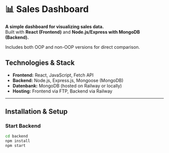 # 📊 Sales Dashboard

**A simple dashboard for visualizing sales data.**  
Built with  **React (Frontend)** and **Node.js/Express with MongoDB (Backend).**  

Includes both OOP and non-OOP versions for direct comparison.

##  Technologies & Stack

- **Frontend:** React, JavaScript, Fetch API
- **Backend:** Node.js, Express.js, Mongoose (MongoDB)
- **Datenbank:** MongoDB (hosted on Railway or locally)
- **Hosting:**  Frontend via FTP, Backend via Railway

---

##  Installation & Setup

### **Start Backend**
```sh
cd backend
npm install  
npm start   
